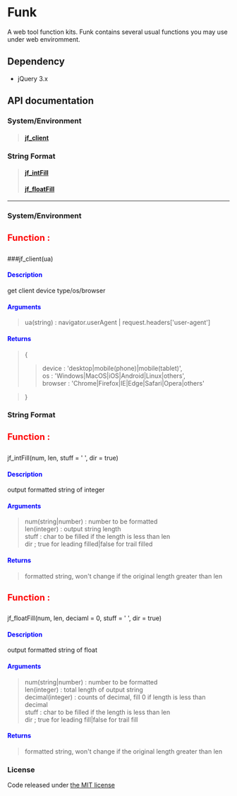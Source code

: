 # Funk

A web tool function kits.
Funk contains several usual functions you may use under web enviromment. 

Dependency
---
* jQuery 3.x

API documentation
---
### System/Environment
>#### [jf_client](#jf_client)

### String Format
>#### [jf_intFill](#jf_intFill)
>#### [jf_floatFill](#jf_floatFill)


---

### System/Environment

<h4 id="jf_client" style="color:red;font-size:20px">Function :</h4>

###jf_client(ua)
    
<h4 style="color:blue;">Description</h4>
get client device type/os/browser
<h4 style="color:blue;">Arguments</h4>

>ua(string) : navigator.userAgent | request.headers['user-agent']

<h4 style="color:blue;">Returns</h4>

>{  
>>device : 'desktop|mobile(phone)|mobile(tablet)',  
>>os : 'Windows|MacOS|iOS|Android|Linux|others',  
>>browser : 'Chrome|Firefox|IE|Edge|Safari|Opera|others'

>}



### String Format

<h4 id="jf_intFill" style="color:red;font-size:20px">Function :</h4>
jf_intFill(num, len, stuff = ' ', dir = true)
    
<h4 style="color:blue;">Description</h4>
output formatted string of integer
<h4 style="color:blue;">Arguments</h4>

>num(string|number) : number to be formatted   
>len(integer) : output string length   
>stuff : char to be filled if the length is less than len  
>dir ; true for leading filled|false for trail filled  

<h4 style="color:blue;">Returns</h4>

> formatted string, won't change if the original length greater than len



<h4 id="jf_floatFill" style="color:red;font-size:20px">Function :</h4>
jf_floatFill(num, len, deciaml = 0, stuff = ' ', dir = true)
    
<h4 style="color:blue;">Description</h4>
output formatted string of float
<h4 style="color:blue;">Arguments</h4>

>num(string|number) : number to be formatted   
>len(integer) : total length of output string   
>decimal(integer) : counts of decimal, fill 0 if length is less than decimal   
>stuff : char to be filled if the length is less than len  
>dir ; true for leading fill|false for trail fill  

<h4 style="color:blue;">Returns</h4>

> formatted string, won't change if the original length greater than len



    
### License
Code released under [the MIT license](./LICENSE)    
